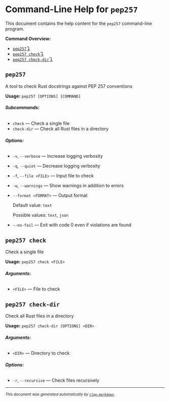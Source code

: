 # Command-Line Help for `pep257`

This document contains the help content for the `pep257` command-line program.

**Command Overview:**

* [`pep257`↴](#pep257)
* [`pep257 check`↴](#pep257-check)
* [`pep257 check-dir`↴](#pep257-check-dir)

## `pep257`

A tool to check Rust docstrings against PEP 257 conventions

**Usage:** `pep257 [OPTIONS] [COMMAND]`

###### **Subcommands:**

* `check` — Check a single file
* `check-dir` — Check all Rust files in a directory

###### **Options:**

* `-v`, `--verbose` — Increase logging verbosity
* `-q`, `--quiet` — Decrease logging verbosity
* `-f`, `--file <FILE>` — Input file to check
* `-w`, `--warnings` — Show warnings in addition to errors
* `--format <FORMAT>` — Output format

  Default value: `text`

  Possible values: `text`, `json`

* `--no-fail` — Exit with code 0 even if violations are found



## `pep257 check`

Check a single file

**Usage:** `pep257 check <FILE>`

###### **Arguments:**

* `<FILE>` — File to check



## `pep257 check-dir`

Check all Rust files in a directory

**Usage:** `pep257 check-dir [OPTIONS] <DIR>`

###### **Arguments:**

* `<DIR>` — Directory to check

###### **Options:**

* `-r`, `--recursive` — Check files recursively



<hr/>

<small><i>
    This document was generated automatically by
    <a href="https://crates.io/crates/clap-markdown"><code>clap-markdown</code></a>.
</i></small>

